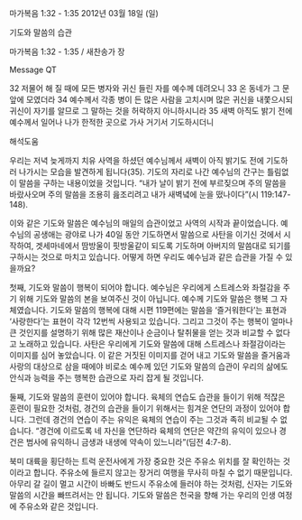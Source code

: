 마가복음 1:32 - 1:35 
2012년 03월 18일 (일)

기도와 말씀의 습관



마가복음 1:32 - 1:35 / 새찬송가  장


Message QT

32 저물어 해 질 때에 모든 병자와 귀신 들린 자를 예수께 데려오니
33 온 동네가 그 문 앞에 모였더라
34 예수께서 각종 병이 든 많은 사람을 고치시며 많은 귀신을 내쫓으시되 귀신이 자기를 알므로 그 말하는 것을 허락하지 아니하시니라
35 새벽 아직도 밝기 전에 예수께서 일어나 나가 한적한 곳으로 가사 거기서 기도하시더니

해석도움





우리는 저녁 늦게까지 치유 사역을 하셨던 예수님께서 새벽이 아직 밝기도 전에 기도하러 나가시는 모습을 발견하게 됩니다(35). 기도의 자리로 나간 예수님의 간구는 틀림없이 말씀을 구하는 내용이었을 것입니다. “내가 날이 밝기 전에 부르짖으며 주의 말씀을 바랐사오며 주의 말씀을 조용히 읊조리려고 내가 새벽녘에 눈을 떴나이다”(시 119:147-148).

이와 같은 기도와 말씀은 예수님의 매일의 습관이었고 사역의 시작과 끝이었습니다. 예수님의 공생애는 광야로 나가 40일 동안 기도하면서 말씀으로 사탄을 이기신 것에서 시작하여, 겟세마네에서 땀방울이 핏방울같이 되도록 기도하며 아버지의 말씀대로 되기를 구하시는 것으로 마치고 있습니다. 어떻게 하면 우리도 예수님과 같은 습관을 가질 수 있을까요?

첫째, 기도와 말씀이 행복이 되어야 합니다. 예수님은 우리에게 스트레스와 좌절감을 주기 위해 기도와 말씀의 본을 보여주신 것이 아닙니다. 예수께 기도와 말씀은 행복 그 자체였습니다. 기도와 말씀의 행복에 대해 시편 119편에는 말씀을 ‘즐거워한다’는 표현과 ‘사랑한다’는 표현이 각각 12번씩 사용되고 있습니다. 그리고 그것이 주는 행복이 얼마나 큰 것인지를 설명하기 위해 많은 재산이나 순금이나 탈취물을 얻는 것과 비교할 수 없다고 노래하고 있습니다. 사탄은 우리에게 기도와 말씀에 대해 스트레스나 좌절감이라는 이미지를 심어 놓았습니다. 이 같은 거짓된 이미지를 걷어 내고 기도와 말씀을 즐거움과 사랑의 대상으로 삼을 때에야 비로소 예수께 있던 기도와 말씀의 습관이 우리의 삶에도 안식과 능력을 주는 행복한 습관으로 자리 잡게 될 것입니다.

둘째, 기도와 말씀의 훈련이 있어야 합니다. 육체의 연습도 습관을 들이기 위해 적잖은 훈련이 필요한 것처럼, 경건의 습관을 들이기 위해서는 힘겨운 연단의 과정이 있어야 합니다. 그런데 경건의 연습이 주는 유익은 육체의 연습이 주는 그것과 족히 비교될 수 없습니다. “경건에 이르도록 네 자신을 연단하라 육체의 연단은 약간의 유익이 있으나 경건은 범사에 유익하니 금생과 내생에 약속이 있느니라”(딤전 4:7-8).

북미 대륙을 횡단하는 트럭 운전사에게 가장 중요한 것은 주유소 위치를 잘 확인하는 것이라고 합니다. 주유소에 들르지 않고는 장거리 여행을 무사히 마칠 수 없기 때문입니다. 아무리 갈 길이 멀고 시간이 바빠도 반드시 주유소에 들러야 하는 것처럼, 신자는 기도와 말씀의 시간을 빠뜨려서는 안 됩니다. 기도와 말씀은 천국을 향해 가는 우리의 인생 여정에 주유소와 같은 것입니다.